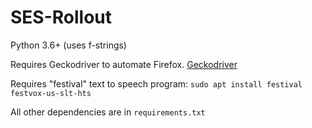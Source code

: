 # SES-Rollout

Python 3.6+ (uses f-strings)

Requires Geckodriver to automate Firefox. [Geckodriver](https://github.com/mozilla/geckodriver/releases)

Requires "festival" text to speech program: `sudo apt install festival festvox-us-slt-hts`

All other dependencies are in `requirements.txt`
